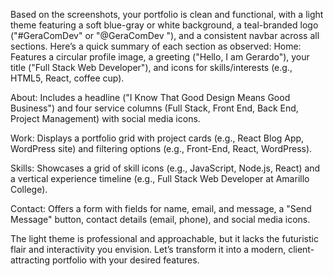 Based on the screenshots, your portfolio is clean and functional, with a light theme featuring a soft blue-gray or white background, a teal-branded logo ("#GeraComDev" or "@GeraComDev
"), and a consistent navbar across all sections. Here’s a quick summary of each section as observed:
Home: Features a circular profile image, a greeting ("Hello, I am Gerardo"), your title ("Full Stack Web Developer"), and icons for skills/interests (e.g., HTML5, React, coffee cup).

About: Includes a headline ("I Know That Good Design Means Good Business") and four service columns (Full Stack, Front End, Back End, Project Management) with social media icons.

Work: Displays a portfolio grid with project cards (e.g., React Blog App, WordPress site) and filtering options (e.g., Front-End, React, WordPress).

Skills: Showcases a grid of skill icons (e.g., JavaScript, Node.js, React) and a vertical experience timeline (e.g., Full Stack Web Developer at Amarillo College).

Contact: Offers a form with fields for name, email, and message, a "Send Message" button, contact details (email, phone), and social media icons.

The light theme is professional and approachable, but it lacks the futuristic flair and interactivity you envision. Let’s transform it into a modern, client-attracting portfolio with your desired features.
